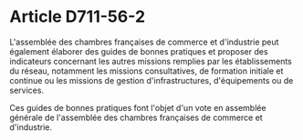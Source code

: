 # Article D711-56-2

L'assemblée des chambres françaises de commerce et d'industrie peut également élaborer des guides de bonnes pratiques et proposer des indicateurs concernant les autres missions remplies par les établissements du réseau, notamment les missions consultatives, de formation initiale et continue ou les missions de gestion d'infrastructures, d'équipements ou de services.

Ces guides de bonnes pratiques font l'objet d'un vote en assemblée générale de l'assemblée des chambres françaises de commerce et d'industrie.
